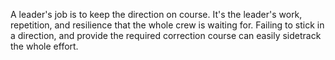 A leader's job is to keep the direction on course.
It's the leader's work, repetition, and resilience that the whole crew is waiting for.
Failing to stick in a direction, and provide the required correction course can easily sidetrack the whole effort.